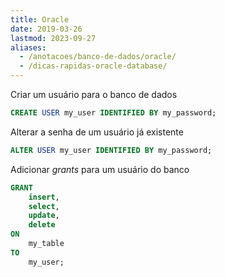 ```yaml
---
title: Oracle
date: 2019-03-26
lastmod: 2023-09-27
aliases:
  - /anotacoes/banco-de-dados/oracle/
  - /dicas-rapidas-oracle-database/
---
```

Criar um usuário para o banco de dados
```sql
CREATE USER my_user IDENTIFIED BY my_password;
```


Alterar a senha de um usuário já existente
```sql
ALTER USER my_user IDENTIFIED BY my_password;
```


Adicionar _grants_ para um usuário do banco
```sql
GRANT 
    insert,
    select,
    update,
    delete
ON
    my_table
TO
    my_user;
```
